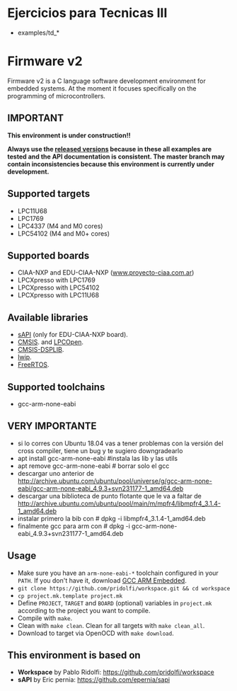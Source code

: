 # Ejercicios para Tecnicas III
 - examples/td_*

# Firmware v2
Firmware v2 is a C language software development environment for embedded
systems. At the moment it focuses specifically on the programming of 
microcontrollers.

## IMPORTANT

**This environment is under construction!!**

**Always use the [released versions](../../releases) because in these all examples are tested and the API documentation is consistent. The master branch may contain inconsistencies because this environment is currently under development.**

## Supported targets
- LPC11U68
- LPC1769
- LPC4337 (M4 and M0 cores)
- LPC54102 (M4 and M0+ cores)

## Supported boards
- CIAA-NXP and EDU-CIAA-NXP (www.proyecto-ciaa.com.ar)
- LPCXpresso with LPC1769
- LPCXpresso with LPC54102
- LPCXpresso with LPC11U68

## Available libraries
- [sAPI](https://github.com/epernia/sapi) (only for EDU-CIAA-NXP board).
- [CMSIS](http://www.arm.com/products/processors/cortex-m/cortex-microcontroller-software-interface-standard.php). and [LPCOpen](https://www.lpcware.com/lpcopen).
- [CMSIS-DSPLIB](http://www.keil.com/pack/doc/CMSIS/DSP/html/index.html).
- [lwip](http://lwip.wikia.com/wiki/LwIP_Wiki).
- [FreeRTOS](http://www.freertos.org/).

## Supported toolchains
- gcc-arm-none-eabi
## VERY IMPORTANTE
- si lo corres con Ubuntu 18.04 vas a tener problemas con la versión del cross compiler, tiene un bug y te sugiero downgradearlo
- apt install gcc-arm-none-eabi #instala las lib y las utils 
- apt remove gcc-arm-none-eabi # borrar solo el gcc
- descargar uno anterior de http://archive.ubuntu.com/ubuntu/pool/universe/g/gcc-arm-none-eabi/gcc-arm-none-eabi_4.9.3+svn231177-1_amd64.deb
- descargar una biblioteca de punto flotante que le va a faltar de http://archive.ubuntu.com/ubuntu/pool/main/m/mpfr4/libmpfr4_3.1.4-1_amd64.deb
- instalar primero la bib con # dpkg -i libmpfr4_3.1.4-1_amd64.deb
- finalmente gcc para arm con # dpkg -i gcc-arm-none-eabi_4.9.3+svn231177-1_amd64.deb


## Usage
* Make sure you have an ```arm-none-eabi-*``` toolchain configured in your ```PATH```. If you don't have it, download [GCC ARM Embedded](https://launchpad.net/gcc-arm-embedded).
* ```git clone https://github.com/pridolfi/workspace.git && cd workspace```
* ```cp project.mk.template project.mk```
* Define ```PROJECT```, ```TARGET``` and ```BOARD``` (optional) variables in ```project.mk``` according to the project you want to compile.
* Compile with ```make```.
* Clean with ```make clean```. Clean for all targets with ```make clean_all```.
* Download to target via OpenOCD with ```make download```.

## This environment is based on

- **Workspace** by Pablo Ridolfi: <https://github.com/pridolfi/workspace>
- **sAPI** by Eric pernia: <https://github.com/epernia/sapi>

